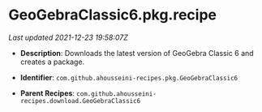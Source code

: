 # GeoGebraClassic6.pkg.recipe

_Last updated 2021-12-23 19:58:07Z_

- **Description**: Downloads the latest version of GeoGebra Classic 6 and creates a package.

- **Identifier**: `com.github.ahousseini-recipes.pkg.GeoGebraClassic6`

- **Parent Recipes**: `com.github.ahousseini-recipes.download.GeoGebraClassic6`